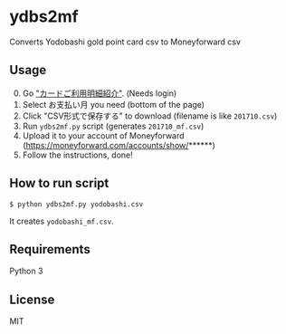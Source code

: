 # ydbs2mf

Converts Yodobashi gold point card csv to Moneyforward csv

## Usage


0. Go ["カードご利用明細紹介"](https://secure.goldpoint.co.jp/memx/web_meisai/top/index.html). (Needs login)
0. Select お支払い月 you need (bottom of the page)
0. Click "CSV形式で保存する" to download (filename is like `201710.csv`)
0. Run `ydbs2mf.py` script (generates `201710_mf.csv`)
0. Upload it to your account of Moneyforward (https://moneyforward.com/accounts/show/******)
0. Follow the instructions, done!

## How to run script

```
$ python ydbs2mf.py yodobashi.csv
```

It creates `yodobashi_mf.csv`.

## Requirements

Python 3

## License

MIT
